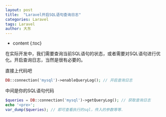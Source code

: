 ```yaml
---
layout: post
title:  "Laravel开启SQL语句查询日志"
categories: Laravel
tags: Laravel
author: 大东
---
```


* content
{:toc}

在实际开发中，我们需要查询当前SQL语句的状态，或者需要对SQL语句进行优化。开启查询日志，当然是很有必要的。

直接上代码吧
```php
DB::connection('mysql')->enableQueryLog(); // 开启查询日志
```
中间是你的SQL语句代码
```php
$queries = DB::connection('mysql')->getQueryLog(); // 获取查询日志
echo '<pre>';
var_dump($queries); // 即可查看执行的sql，传入的参数等等.
```